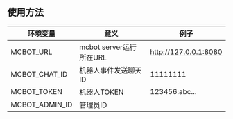 ## 使用方法

|  环境变量 | 意义 | 例子 |
| ----- | ---- | ---- |
| MCBOT_URL | mcbot server运行所在URL | http://127.0.0.1:8080 |
| MCBOT_CHAT_ID | 机器人事件发送聊天ID | 11111111 |
| MCBOT_TOKEN | 机器人TOKEN | 123456:abc... |
| MCBOT_ADMIN_ID | 管理员ID | |